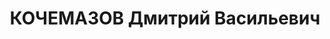 ---
title: КОЧЕМАЗОВ Дмитрий Васильевич
description: 'русский

  Работник Машиностроительного з-да им.Буденного (пос.Сабунчи). Прож.: Аз.ССР, г.Баку.

  Арестован в 1936

  Обвинение: троцкист.

  Приговор: ВК ВС СССР, 1937 - ИТЛ. В 1955 обратился с жалобой, заявив, что оговорил
  себя и других после применения мер физического воздействия.

  Реабилитирован ВКВС СССР в 1956.

  Источники: Сталинский список от 03.10.1937 (Аз.ССР, Кат.2)| Определение ВКВС СССР,
  04.02.1956 (упоминание).'
---